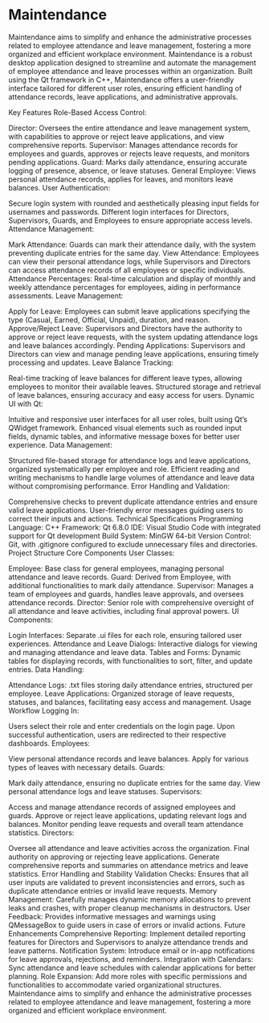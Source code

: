 # Maintendance
Maintendance aims to simplify and enhance the administrative processes related to employee attendance and leave management, fostering a more organized and efficient workplace environment.
Maintendance is a robust desktop application designed to streamline and automate the management of employee attendance and leave processes within an organization. Built using the Qt framework in C++, Maintendance offers a user-friendly interface tailored for different user roles, ensuring efficient handling of attendance records, leave applications, and administrative approvals.

Key Features
Role-Based Access Control:

Director: Oversees the entire attendance and leave management system, with capabilities to approve or reject leave applications, and view comprehensive reports.
Supervisor: Manages attendance records for employees and guards, approves or rejects leave requests, and monitors pending applications.
Guard: Marks daily attendance, ensuring accurate logging of presence, absence, or leave statuses.
General Employee: Views personal attendance records, applies for leaves, and monitors leave balances.
User Authentication:

Secure login system with rounded and aesthetically pleasing input fields for usernames and passwords.
Different login interfaces for Directors, Supervisors, Guards, and Employees to ensure appropriate access levels.
Attendance Management:

Mark Attendance: Guards can mark their attendance daily, with the system preventing duplicate entries for the same day.
View Attendance: Employees can view their personal attendance logs, while Supervisors and Directors can access attendance records of all employees or specific individuals.
Attendance Percentages: Real-time calculation and display of monthly and weekly attendance percentages for employees, aiding in performance assessments.
Leave Management:

Apply for Leave: Employees can submit leave applications specifying the type (Casual, Earned, Official, Unpaid), duration, and reason.
Approve/Reject Leave: Supervisors and Directors have the authority to approve or reject leave requests, with the system updating attendance logs and leave balances accordingly.
Pending Applications: Supervisors and Directors can view and manage pending leave applications, ensuring timely processing and updates.
Leave Balance Tracking:

Real-time tracking of leave balances for different leave types, allowing employees to monitor their available leaves.
Structured storage and retrieval of leave balances, ensuring accuracy and easy access for users.
Dynamic UI with Qt:

Intuitive and responsive user interfaces for all user roles, built using Qt’s QWidget framework.
Enhanced visual elements such as rounded input fields, dynamic tables, and informative message boxes for better user experience.
Data Management:

Structured file-based storage for attendance logs and leave applications, organized systematically per employee and role.
Efficient reading and writing mechanisms to handle large volumes of attendance and leave data without compromising performance.
Error Handling and Validation:

Comprehensive checks to prevent duplicate attendance entries and ensure valid leave applications.
User-friendly error messages guiding users to correct their inputs and actions.
Technical Specifications
Programming Language: C++
Framework: Qt 6.8.0
IDE: Visual Studio Code with integrated support for Qt development
Build System: MinGW 64-bit
Version Control: Git, with .gitignore configured to exclude unnecessary files and directories.
Project Structure
Core Components
User Classes:

Employee: Base class for general employees, managing personal attendance and leave records.
Guard: Derived from Employee, with additional functionalities to mark daily attendance.
Supervisor: Manages a team of employees and guards, handles leave approvals, and oversees attendance records.
Director: Senior role with comprehensive oversight of all attendance and leave activities, including final approval powers.
UI Components:

Login Interfaces: Separate .ui files for each role, ensuring tailored user experiences.
Attendance and Leave Dialogs: Interactive dialogs for viewing and managing attendance and leave data.
Tables and Forms: Dynamic tables for displaying records, with functionalities to sort, filter, and update entries.
Data Handling:

Attendance Logs: .txt files storing daily attendance entries, structured per employee.
Leave Applications: Organized storage of leave requests, statuses, and balances, facilitating easy access and management.
Usage Workflow
Logging In:

Users select their role and enter credentials on the login page.
Upon successful authentication, users are redirected to their respective dashboards.
Employees:

View personal attendance records and leave balances.
Apply for various types of leaves with necessary details.
Guards:

Mark daily attendance, ensuring no duplicate entries for the same day.
View personal attendance logs and leave statuses.
Supervisors:

Access and manage attendance records of assigned employees and guards.
Approve or reject leave applications, updating relevant logs and balances.
Monitor pending leave requests and overall team attendance statistics.
Directors:

Oversee all attendance and leave activities across the organization.
Final authority on approving or rejecting leave applications.
Generate comprehensive reports and summaries on attendance metrics and leave statistics.
Error Handling and Stability
Validation Checks: Ensures that all user inputs are validated to prevent inconsistencies and errors, such as duplicate attendance entries or invalid leave requests.
Memory Management: Carefully manages dynamic memory allocations to prevent leaks and crashes, with proper cleanup mechanisms in destructors.
User Feedback: Provides informative messages and warnings using QMessageBox to guide users in case of errors or invalid actions.
Future Enhancements
Comprehensive Reporting: Implement detailed reporting features for Directors and Supervisors to analyze attendance trends and leave patterns.
Notification System: Introduce email or in-app notifications for leave approvals, rejections, and reminders.
Integration with Calendars: Sync attendance and leave schedules with calendar applications for better planning.
Role Expansion: Add more roles with specific permissions and functionalities to accommodate varied organizational structures.
Maintendance aims to simplify and enhance the administrative processes related to employee attendance and leave management, fostering a more organized and efficient workplace environment.

